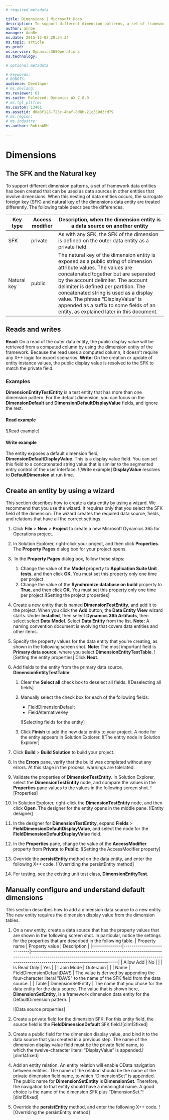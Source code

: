 ```yaml
---
# required metadata

title: Dimensions | Microsoft Docs
description: To support different dimension patterns, a set of framework data entities has been created that can be used as data sources in other entities that involve dimensions.
author: annbe
manager: AnnBe
ms.date: 2015-12-02 20:54:34
ms.topic: article
ms.prod: 
ms.service: Dynamics365Operations
ms.technology: 

# optional metadata

# keywords: 
# ROBOTS: 
audience: Developer
# ms.devlang: 
ms.reviewer: 61
ms.suite: Released- Dynamics AX 7.0.0
# ms.tgt_pltfrm: 
ms.custom: 13461
ms.assetid: d0e8f128-725c-4baf-8d8b-21c339d3cd79
# ms.region: 
# ms.industry: 
ms.author: RobinARH

---
```


# Dimensions

The SFK and the Natural key
---------------------------

To support different dimension patterns, a set of framework data entities has been created that can be used as data sources in other entities that involve dimensions. When this nesting of data entities occurs, the surrogate foreign key (SFK) and natural key of the dimensions data entity are treated differently. The following table describes the differences.

| Key type    | Access modifier | Description, when the dimension entity is a data source on another entity                                                                                                                                                                                                                                                                                                                                     |
|-------------|-----------------|---------------------------------------------------------------------------------------------------------------------------------------------------------------------------------------------------------------------------------------------------------------------------------------------------------------------------------------------------------------------------------------------------------------|
| SFK         | private         | As with any SFK, the SFK of the dimension is defined on the outer data entity as a private field.                                                                                                                                                                                                                                                                                                             |
| Natural key | public          | The natural key of the dimension entity is exposed as a public string of dimension attribute values. The values are concatenated together but are separated by the account delimiter. The account delimiter is defined per partition. The concatenated string is used as a display value. The phrase “DisplayValue” is appended as a suffix to some fields of an entity, as explained later in this document. |

## Reads and writes
**Read:** On a read of the outer data entity, the public display value will be retrieved from a computed column by using the dimension entity of the framework. Because the read uses a computed column, it doesn't require any X++ logic for export scenarios. **Write:** On the creation or update of entity instance values, the public display value is resolved to the SFK to match the private field.

### Examples

**DimensionEntityTestEntity** is a test entity that has more than one dimension pattern. For the default dimension, you can focus on the **DimensionDefault** and **DimensionDefaultDisplayValue** fields, and ignore the rest.

#### Read example

![Read example]

#### Write example

The entity exposes a default dimension field, **DimensionDefaultDisplayValue**. This is a display value field. You can set this field to a concatenated string value that is similar to the segmented entry control of the user interface. ![Write example] **DisplayValue** resolves to **DefaultDimension** at run time.

## Create an entity by using a wizard
This section describes how to create a data entity by using a wizard. We recommend that you use the wizard. It requires only that you select the SFK field of the dimension. The wizard creates the required data source, fields, and relations that have all the correct settings.

1.  Click **File** &gt; **New** &gt; **Project** to create a new Microsoft Dynamics 365 for Operations project.
2.  In Solution Explorer, right-click your project, and then click **Properties**. The **Property Pages** dialog box for your project opens.
3.   In the **Property Pages** dialog box, follow these steps:
    1.  Change the value of the **Model** property to **Application Suite Unit tests**, and then click **OK**. You must set this property only one time per project.
    2.  Change the value of the **Synchronize database on build** property to **True**, and then click **OK**. You must set this property only one time per project.![Setting the project properties]

4.  Create a new entity that is named **DimensionTestEntity**, and add it to the project. When you click the **Add** button, the **Data Entity View** wizard starts. Under **Installed**, then select **Dynamics 365 Artifacts**, then select select **Data Model**. Select **Data Entity** from the list. **Note:** A naming convention document is evolving that covers data entities and other items.
5.  Specify the property values for the data entity that you're creating, as shown in the following screen shot. **Note:** The most important field is **Primary data source**, where you select **DimensionEntityTestTable**. ![Setting the entity properties] Click **Next**.
6.  Add fields to the entity from the primary data source, **DimensionEntityTestTable**:
    1.  Clear the **Select all** check box to deselect all fields. ![Deselecting all fields]
    2.  Manually select the check box for each of the following fields:
        -   FieldDimensionDefault
        -   FieldAlternativeKey

        ![Selecting fields for the entity]
    3.  Click **Finish** to add the new data entity to your project. A node for the entity appears in Solution Explorer. ![The entity node in Solution Explorer]

7.  Click **Build** &gt; **Build Solution** to build your project.
8.  In the **Errors** pane, verify that the build was completed without any errors. At this stage in the process, warnings are tolerated.
9.  Validate the properties of **DimensionTestEntity**. In Solution Explorer, select the **DimensionTestEntity** node, and compare the values in the **Properties** pane values to the values in the following screen shot. ![Properties]
10. In Solution Explorer, right-click the **DimensionTestEntity** node, and then click **Open**. The designer for the entity opens in the middle pane. ![Entity designer]
11. In the designer for **DimensionTestEntity**, expand **Fields** &gt; **FieldDimensionDefaultDisplayValue**, and select the node for the **FieldDimensionDefaultDisplayValue** field.
12. In the **Properties** pane, change the value of the **AccessModifier** property from **Private** to **Public**. ![Setting the AccessModifier property]
13. Override the **persistEntity** method on the data entity, and enter the following X++ code. ![Overriding the persistEntity method]
14. For testing, see the existing unit test class, **DimensionEntityTest**.

## Manually configure and understand default dimensions
This section describes how to add a dimension data source to a new entity. The new entity requires the dimension display value from the dimension tables.

1.  On a new entity, create a data source that has the property values that are shown in the following screen shot. In particular, notice the settings for the properties that are described in the following table.
    | Property name | Property value            | Description                                                                                                                                                                                   |
    |---------------|---------------------------|-----------------------------------------------------------------------------------------------------------------------------------------------------------------------------------------------|
    | Allow Add     | No                        |                                                                                                                                                                                               |
    | Is Read Only  | Yes                       |                                                                                                                                                                                               |
    | Join Mode     | OuterJoin                 |                                                                                                                                                                                               |
    | Name          | FieldDimensionDefaultDAVS | The value is derived by appending the four-character literal "DAVS" to the name of the SFK field from the data source.                                                                        |
    | Table         | DimensionSetEntity        | The name that you chose for the data entity for the data source. The value that is shown here, **DimensionSetEntity**, is a framework dimension data entity for the DefaultDimension pattern. |

    ![Data source properties]
2.  Create a private field for the dimension SFK. For this entity field, the source field is the **FieldDimensionDefault** SFK field.![dim13fixed]
3.  Create a public field for the dimension display value, and bind it to the data source that you created in a previous step. The name of the dimension display value field must be the private field name, to which the twelve-character literal “DisplayValue” is appended.![dim14fixed]
4.  Add an entity relation. An entity relation will enable OData navigation between entities. The name of the relation should be the name of the private dimension field name, to which “DimensionSet” is appended. The public name for **DimensionSetEntity** is **DimensionSet**. Therefore, the navigation to that entity should have a meaningful name. A good choice is the name of the dimension SFK plus “DimensionSet.”![dim15fixed]
5.  Override the **persistEntity** method, and enter the following X++ code. ![Overriding the persistEntity method]


